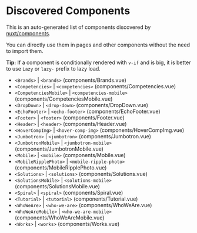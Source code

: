 # Discovered Components

This is an auto-generated list of components discovered by [nuxt/components](https://github.com/nuxt/components).

You can directly use them in pages and other components without the need to import them.

**Tip:** If a component is conditionally rendered with `v-if` and is big, it is better to use `Lazy` or `lazy-` prefix to lazy load.

- `<Brands>` | `<brands>` (components/Brands.vue)
- `<Competencies>` | `<competencies>` (components/Competencies.vue)
- `<CompetenciesMobile>` | `<competencies-mobile>` (components/CompetenciesMobile.vue)
- `<DropDown>` | `<drop-down>` (components/DropDown.vue)
- `<EchoFooter>` | `<echo-footer>` (components/EchoFooter.vue)
- `<Footer>` | `<footer>` (components/Footer.vue)
- `<Header>` | `<header>` (components/Header.vue)
- `<HoverCompImg>` | `<hover-comp-img>` (components/HoverCompImg.vue)
- `<Jumbotron>` | `<jumbotron>` (components/Jumbotron.vue)
- `<JumbotronMobile>` | `<jumbotron-mobile>` (components/JumbotronMobile.vue)
- `<Mobile>` | `<mobile>` (components/Mobile.vue)
- `<MobileRipplePhoto>` | `<mobile-ripple-photo>` (components/MobileRipplePhoto.vue)
- `<Solutions>` | `<solutions>` (components/Solutions.vue)
- `<SolutionsMobile>` | `<solutions-mobile>` (components/SolutionsMobile.vue)
- `<Spiral>` | `<spiral>` (components/Spiral.vue)
- `<Tutorial>` | `<tutorial>` (components/Tutorial.vue)
- `<WhoWeAre>` | `<who-we-are>` (components/WhoWeAre.vue)
- `<WhoWeAreMobile>` | `<who-we-are-mobile>` (components/WhoWeAreMobile.vue)
- `<Works>` | `<works>` (components/Works.vue)
